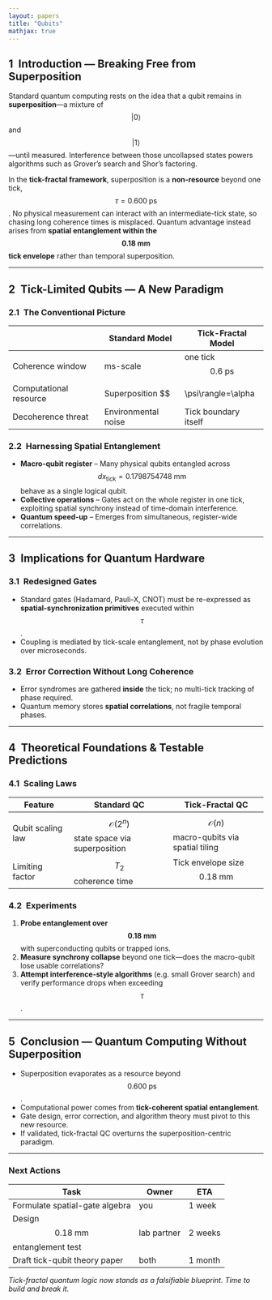 ```yaml
---
layout: papers
title: "Qubits"
mathjax: true
---
```


## 1 Introduction — Breaking Free from Superposition  

Standard quantum computing rests on the idea that a qubit remains in **superposition**—a mixture of $$|0\rangle$$ and $$|1\rangle$$ —until measured. 
Interference between those uncollapsed states powers algorithms such as Grover’s search and Shor’s factoring.  

In the **tick-fractal framework**, superposition is a **non-resource** beyond one tick, $$\tau = 0.600\;\text{ps}$$. No physical measurement can interact with an intermediate-tick state, so chasing long coherence times is misplaced. Quantum advantage instead arises from **spatial entanglement within the $$0.18\;\text{mm}$$ tick envelope** rather than temporal superposition.

---

## 2 Tick-Limited Qubits — A New Paradigm  

### 2.1 The Conventional Picture  

|                      | Standard Model | Tick-Fractal Model |
|----------------------|----------------|--------------------|
| Coherence window     | ms-scale | one tick $$0.6\;\text{ps}$$ |
| Computational resource | Superposition $$|\psi\rangle=\alpha|0\rangle+\beta|1\rangle$$ | Spatial entanglement in a $$0.18\;\text{mm}$$ envelope |
| Decoherence threat   | Environmental noise | Tick boundary itself |

### 2.2 Harnessing Spatial Entanglement  

* **Macro-qubit register** – Many physical qubits entangled across $$dx_{\text{tick}} = 0.1798754748\;\text{mm}$$ behave as a single logical qubit.  
* **Collective operations** – Gates act on the whole register in one tick, exploiting spatial synchrony instead of time-domain interference.  
* **Quantum speed-up** – Emerges from simultaneous, register-wide correlations.

---

## 3 Implications for Quantum Hardware  

### 3.1 Redesigned Gates  

* Standard gates (Hadamard, Pauli-X, CNOT) must be re-expressed as **spatial-synchronization primitives** executed within $$\tau$$.  
* Coupling is mediated by tick-scale entanglement, not by phase evolution over microseconds.

### 3.2 Error Correction Without Long Coherence  

* Error syndromes are gathered **inside** the tick; no multi-tick tracking of phase required.  
* Quantum memory stores **spatial correlations**, not fragile temporal phases.

---

## 4 Theoretical Foundations & Testable Predictions  

### 4.1 Scaling Laws  

| Feature | Standard QC | Tick-Fractal QC |
|---------|-------------|-----------------|
| Qubit scaling law | $$\mathcal O(2^n)$$ state space via superposition | $$\mathcal O(n)$$ macro-qubits via spatial tiling |
| Limiting factor | $$T_2$$ coherence time | Tick envelope size $$0.18\;\text{mm}$$ |

### 4.2 Experiments  

1. **Probe entanglement over $$0.18\;\text{mm}$$** with superconducting qubits or trapped ions.  
2. **Measure synchrony collapse** beyond one tick—does the macro-qubit lose usable correlations?  
3. **Attempt interference-style algorithms** (e.g. small Grover search) and verify performance drops when exceeding $$\tau$$.

---

## 5 Conclusion — Quantum Computing Without Superposition  

* Superposition evaporates as a resource beyond $$0.600\;\text{ps}$$.  
* Computational power comes from **tick-coherent spatial entanglement**.  
* Gate design, error correction, and algorithm theory must pivot to this new resource.  
* If validated, tick-fractal QC overturns the superposition-centric paradigm.

---

### Next Actions  

| Task | Owner | ETA |
|------|-------|-----|
| Formulate spatial-gate algebra | you | 1 week |
| Design $$0.18\;\text{mm}$$ entanglement test | lab partner | 2 weeks |
| Draft tick-qubit theory paper | both | 1 month |

*Tick-fractal quantum logic now stands as a falsifiable blueprint. Time to build and break it.*

